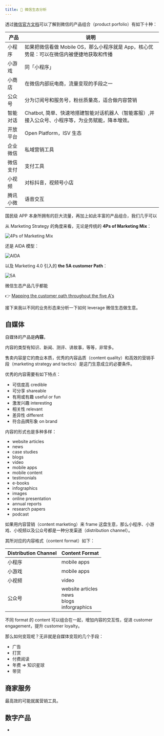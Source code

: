 ```yaml
---
title: 🤔 微信生态分析
---
```


透过[微信官方文档](https://developers.weixin.qq.com/doc/)可以了解到微信的产品组合（product porfolio）有如下十种：

产品 | 说明
--- | ---
小程序 | 如果把微信看做 Mobile OS，那么小程序就是 App，核心优势是：可以在微信内被便捷地获取和传播
小游戏 | 同「小程序」
小商店 | 在微信内部玩电商，流量变现的手段之一
公众号 | 分为订阅号和服务号，粉丝质量高，适合做内容营销
智能对话 | Chatbot, 简单、快速地搭建智能对话机器人（智能客服）,并接入公众号、小程序等，为业务赋能，降本增效。
开放平台 | Open Platform，ISV 生态
企业微信 | 私域营销工具
微信支付 | 支付工具
小视频 | 对标抖音，视频号小店
腾讯小微 | 语音交互

国民级 APP 本身所拥有的巨大流量，再加上如此丰富的产品组合，我们几乎可以

从 Marketing Strategy 的角度来看，无论是传统的 **4Ps of Marketing Mix**：

![4Ps of Marketing Mix](https://cdn1.byjus.com/wp-content/uploads/2019/07/4Ps-of-Marketing-Mix.png)

还是 AIDA 模型：

![AIDA](https://blog.hubspot.com/hs-fs/hubfs/aida-template.png?width=2242&height=894&name=aida-template.png)

以及 Marketing 4.0 引入的 **the 5A customer Path**：

![5A](https://2.bp.blogspot.com/-TslMVUyK_bg/WpX0eUf-hDI/AAAAAAAAVRw/vnYokSYh9jwgmPzjjyXQKOcAh5-nEJB9ACLcBGAs/s1600/markting40.png)

微信生态产品几乎都能


:point_right: [Mapping the customer path throughout the five A's](https://docs.google.com/spreadsheets/d/1WgPqrjcokTy_JjAKLlNLN51zDuRB4dZzEWC1t6a5zqI/edit?usp=sharing)

接下来我以不同的业务形态来分析一下如何 leverage 微信生态做生意。

## 自媒体

自媒体的产品是**内容**。

内容的类型有知识、新闻、测评、讲故事，等等，非常多。

售卖内容是它的商业本质，优秀的内容品质（content quality）和高效的营销手段（marketing strategy and tactics）是这门生意成立的必要条件。

优秀的内容需要有如下特点：

- 可信度高 credible
- 可分享 shareable
- 有用或有趣 useful or fun
- 激发兴趣 interesting
- 相关性 relevant
- 差异性 different
- 符合品牌形象 on brand

内容的形式也是多种多样：

- website articles
- news
- case studies
- blogs
- video
- mobile apps
- mobile content
- testimonials
- e-books
- infographics
- images
- online presentation
- annual reports
- research papers
- podcast

如果用内容营销（content marketing）来 frame 这盘生意，那么小程序、小游戏、小视频以及公众号都是一种分发渠道（distribution channel）。

其所对应的内容格式（content format）如下：

Distribution Channel | Content Format
--- | ---
小程序 | mobile apps
小游戏 | mobile apps
小视频 | video
公众号 | website articles <br> news <br> blogs <br> inforgraphics

不同 format 的 content 可以组合在一起，增加内容的交互性，促进 customer engagement，提升 customer loyalty。

那么如何变现呢？无非就是自媒体变现的几个手段：

- 广告
- 打赏
- 付费阅读
- 年费 => 知识星球
- 带货

## 商家服务

最高效的可能就属营销工具。

## 数字产品

- 
